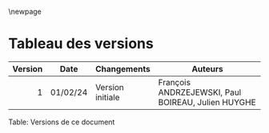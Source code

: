 ﻿\newpage

#   Tableau des versions

| Version | Date     | Changements      | Auteurs                                          |
|--------:|----------|------------------|--------------------------------------------------|
| 1       | 01/02/24 | Version initiale | François ANDRZEJEWSKI, Paul BOIREAU, Julien HUYGHE |
Table: Versions de ce document